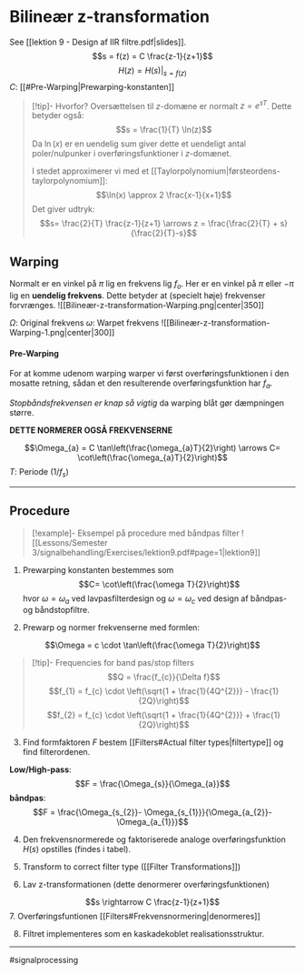 # Bilineær z-transformation
See [[lektion 9 - Design af IIR filtre.pdf|slides]].
$$s = f(z) = C \frac{z-1}{z+1}$$
$$H(z) = H(s)|_{s = f(z)}$$
$C$: [[#Pre-Warping|Prewarping-konstanten]]

>[!tip]- Hvorfor?
>Oversættelsen til $z$-domæne er normalt $z = e^{sT}$. Dette betyder også:
>$$s = \frac{1}{T} \ln(z)$$
>Da $\ln(x)$ er en uendelig sum giver dette et uendeligt antal poler/nulpunker i overføringsfunktioner i $z$-domænet.
>
>I stedet approximerer vi med et [[Taylorpolynomium|førsteordens-taylorpolynomium]]:
>$$\ln(x) \approx 2 \frac{x-1}{x+1}$$
>Det giver udtryk:
>$$s= \frac{2}{T} \frac{z-1}{z+1} \arrows z = \frac{\frac{2}{T} + s}{\frac{2}{T}-s}$$

## Warping
Normalt er  en vinkel på $\pi$ lig en frekvens lig $f_o$. Her er en vinkel på $\pi$ eller $-\pi$ lig en **uendelig frekvens**. Dette betyder at (specielt høje) frekvenser forvrænges.
![[Bilineær-z-transformation-Warping.png|center|350]]

$\Omega$: Original frekvens
$\omega$: Warpet frekvens
![[Bilineær-z-transformation-Warping-1.png|center|300]]

#### Pre-Warping
For at komme udenom warping warper vi først overføringsfunktionen i den mosatte retning, sådan et den resulterende overføringsfunktion har $f_{a}$.

*Stopbåndsfrekvensen er knap så vigtig* da warping blåt gør dæmpningen større.

**DETTE NORMERER OGSÅ FREKVENSERNE**

$$\Omega_{a} = C \tan\left(\frac{\omega_{a}T}{2}\right) \arrows C= \cot\left(\frac{\omega_{a}T}{2}\right)$$
$T$: Periode ($1/f_s$)


---
## Procedure

>[!example]- Eksempel på procedure med båndpas filter
>![[Lessons/Semester 3/signalbehandling/Exercises/lektion9.pdf#page=1|lektion9]]

1. Prewarping konstanten bestemmes som
$$C= \cot\left(\frac{\omega T}{2}\right)$$
hvor $\omega = \omega_a$ ved lavpasfilterdesign og $\omega = \omega_{c}$ ved design af båndpas- og båndstopfiltre.


2. Prewarp og normer frekvenserne med formlen:

$$\Omega = c \cdot \tan\left(\frac{\omega T}{2}\right)$$
>[!tip]- Frequencies for band pas/stop filters
>$$Q = \frac{f_{c}}{\Delta f}$$
>$$f_{1} = f_{c} \cdot \left(\sqrt{1 + \frac{1}{4Q^{2}}} - \frac{1}{2Q}\right)$$
>$$f_{2} = f_{c} \cdot \left(\sqrt{1 + \frac{1}{4Q^{2}}} + \frac{1}{2Q}\right)$$

3. Find formfaktoren $F$ bestem [[Filters#Actual filter types|filtertype]] og find filterordenen.

**Low/High-pass**:
$$F = \frac{\Omega_{s}}{\Omega_{a}}$$
**båndpas**:
$$F = \frac{\Omega_{s_{2}}- \Omega_{s_{1}}}{\Omega_{a_{2}}- \Omega_{a_{1}}}$$

4. Den frekvensnormerede og faktoriserede analoge overføringsfunktion $H(s)$ opstilles (findes i tabel).
5. Transform to correct filter type ([[Filter Transformations]])

6. Lav z-transformationen (dette denormerer overføringsfunktionen)

$$s \rightarrow C \frac{z-1}{z+1}$$
7. Overføringsfuntionen [[Filters#Frekvensnormering|denormeres]]

8. Filtret implementeres som en kaskadekoblet realisationsstruktur.

---
#signalprocessing
